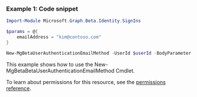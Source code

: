 ### Example 1: Code snippet

```powershellImport-Module Microsoft.Graph.Beta.Identity.SignIns

$params = @{
	emailAddress = "kim@contoso.com"
}

New-MgBetaUserAuthenticationEmailMethod -UserId $userId -BodyParameter $params
```
This example shows how to use the New-MgBetaBetaUserAuthenticationEmailMethod Cmdlet.
To learn about permissions for this resource, see the [permissions reference](/graph/permissions-reference).

